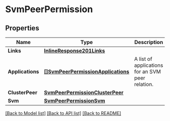 # SvmPeerPermission

## Properties

Name | Type | Description | Notes
------------ | ------------- | ------------- | -------------
**Links** | [**InlineResponse201Links**](inline_response_201__links.md) |  | [optional] 
**Applications** | [**[]SvmPeerPermissionApplications**](svm_peer_permission_applications.md) | A list of applications for an SVM peer relation. | [optional] 
**ClusterPeer** | [**SvmPeerPermissionClusterPeer**](svm_peer_permission_cluster_peer.md) |  | [optional] 
**Svm** | [**SvmPeerPermissionSvm**](svm_peer_permission_svm.md) |  | [optional] 

[[Back to Model list]](../README.md#documentation-for-models) [[Back to API list]](../README.md#documentation-for-api-endpoints) [[Back to README]](../README.md)


